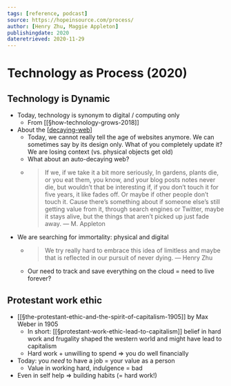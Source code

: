 ```yaml
---
tags: [reference, podcast]
source: https://hopeinsource.com/process/
author: [Henry Zhu, Maggie Appleton]
publishingdate: 2020
dateretrieved: 2020-11-29
---
```


# Technology as Process (2020)

## Technology is Dynamic

- Today, technology is synonym to digital / computing only 
  - From [[§how-technology-grows-2018]]
- About the [[decaying-web]]
  - Today, we cannot really tell the age of websites anymore. We can sometimes say by its design only. What of you completely update it? We are losing context (vs. physical objects get old)
  - What about an auto-decaying web?
  - > If we, if we take it a bit more seriously, In gardens, plants die, or you eat them, you know, and your blog posts notes never die, but wouldn’t that be interesting if, if you don’t touch it for five years, it like fades off. Or maybe if other people don’t touch it. Cause there’s something about if someone else’s still getting value from it, through search engines or Twitter, maybe it stays alive, but the things that aren’t picked up just fade away. — M. Appleton
- We are searching for immortality: physical and digital
  - > We try really hard to embrace this idea of limitless and maybe that is reflected in our pursuit of never dying. — Henry Zhu
  - Our need to track and save everything on the cloud = need to live forever?

 ## Protestant work ethic

- [[§the-protestant-ethic-and-the-spirit-of-capitalism-1905]] by Max Weber in 1905
  - In short: [[§protestant-work-ethic-lead-to-capitalism]] belief in hard work and frugality shaped the western world and might have lead to capitalism
  - Hard work + unwilling to spend => you do well financially
- Today: you *need* to have a job = your value as a person
  - Value in working hard, indulgence = bad
- Even in self help => building habits (= hard work!)

[//begin]: # "Autogenerated link references for markdown compatibility"
[how-technology-grows-2018]: how-technology-grows-2018 "How Technology Grows (2018)"
[decaying-web]: ../3-literature/decaying-web "Decaying Web"
[the-protestant-ethic-and-the-spirit-of-capitalism-1905]: the-protestant-ethic-and-the-spirit-of-capitalism-1905 "The Protestant Ethic and the Spirit of Capitalism (1905)"
[protestant-work-ethic-lead-to-capitalism]: protestant-work-ethic-lead-to-capitalism "Protestant Work Ethic Lead To Capitalism"
[//end]: # "Autogenerated link references"